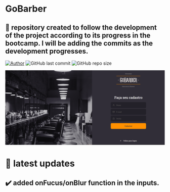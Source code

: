 # GoBarber

## :rocket: repository created to follow the development of the project according to its progress in the bootcamp. I will be adding the commits as the development progresses.






[![Author](https://img.shields.io/badge/author-AntonioSilvaAzevedo-blue?style=plastic)](https://github.com/AntonioSilvaAzevedo)
![GitHub last commit](https://img.shields.io/github/last-commit/AntonioSilvaAzevedo/GoBarber---Front?style=plastic)
![GitHub repo size](https://img.shields.io/github/repo-size/AntonioSilvaAzevedo/GoBarber---Front?style=plastic)


![](.github/gobabr.png)


# :eyes: latest updates

## :heavy_check_mark: added onFucus/onBlur function in the inputs.
